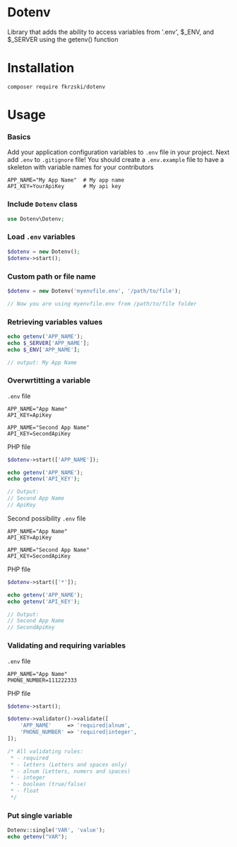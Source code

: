 # Dotenv
Library that adds the ability to access variables from '.env', $_ENV, and $_SERVER using the getenv() function

# Installation
```shell
composer require fkrzski/dotenv
```

# Usage

### Basics
Add your application configuration variables to `.env` file in your project. Next add `.env` to `.gitignore` file! You should create a `.env.example` file to have a skeleton with variable names for your contributors
```shell
APP_NAME="My App Name"  # My app name
API_KEY=YourApiKey      # My api key
```

### Include ` Dotenv ` class
```php
use Dotenv\Dotenv;
```

### Load ` .env ` variables
```php
$dotenv = new Dotenv();
$dotenv->start();
```

### Custom path or file name
```php
$dotenv = new Dotenv('myenvfile.env', '/path/to/file');

// Now you are using myenvfile.env from /path/to/file folder
```

### Retrieving variables values
```php
echo getenv('APP_NAME');
echo $_SERVER['APP_NAME'];
echo $_ENV['APP_NAME'];

// output: My App Name
```

### Overwrtitting a variable
`.env` file
```shell
APP_NAME="App Name"
API_KEY=ApiKey

APP_NAME="Second App Name"
API_KEY=SecondApiKey
```

PHP file
```php
$dotenv->start(['APP_NAME']);

echo getenv('APP_NAME');
echo getenv('API_KEY');

// Output:
// Second App Name
// ApiKey
```

Second possibility
`.env` file
```shell
APP_NAME="App Name"
API_KEY=ApiKey

APP_NAME="Second App Name"
API_KEY=SecondApiKey
```

PHP file
```php
$dotenv->start(['*']);

echo getenv('APP_NAME');
echo getenv('API_KEY');

// Output:
// Second App Name
// SecondApiKey
```

### Validating and requiring variables
`.env` file
```shell
APP_NAME="App Name"
PHONE_NUMBER=111222333
```

PHP file
```php
$dotenv->start();

$dotenv->validator()->validate([
    'APP_NAME'     => 'required|alnum',
    'PHONE_NUMBER' => 'required|integer',
]);

/* All validating rules:
 * - required
 * - letters (Letters and spaces only)
 * - alnum (Letters, numers and spaces)
 * - integer
 * - boolean (true/false)
 * - float
 */ 
```

### Put single variable
```php
Dotenv::single('VAR', 'value');
echo getenv("VAR");
```
